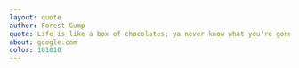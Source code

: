 ```yaml
---
layout: quote
author: Forest Gump
quote: Life is like a box of chocolates; ya never know what you're gonna get.
about: google.com
color: 101010
---
```

